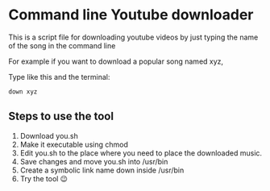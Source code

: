 # Command line Youtube downloader
This is a script file for downloading youtube videos by just typing the name of the song in the command line

For example if you want to download a popular song named xyz,

Type like this and the terminal:
```
down xyz
```


## Steps to use the tool
1. Download you.sh
2. Make it executable using chmod 
3. Edit you.sh to the place where you need to place the downloaded music.
4. Save changes and move you.sh into /usr/bin
5. Create a symbolic link name down inside /usr/bin
6. Try the tool :wink:





